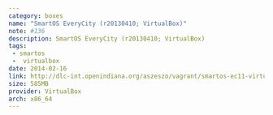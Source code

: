 ```yaml
---
category: boxes
name: "SmartOS EveryCity (r20130410; VirtualBox)"
note: #136
description: SmartOS EveryCity (r20130410; VirtualBox)
tags:
 - smartos
 -  virtualbox
date: 2014-02-16
link: http://dlc-int.openindiana.org/aszeszo/vagrant/smartos-ec11-virtualbox-20130410.box
size: 585MB
provider: VirtualBox
arch: x86_64
---
```


